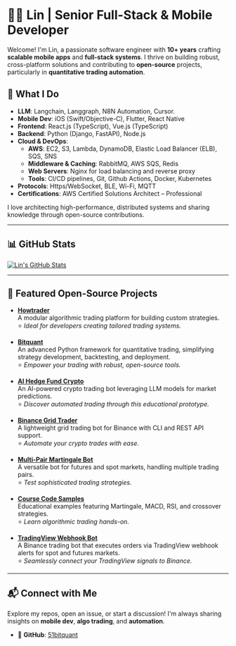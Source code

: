 # 👨‍💻 Lin | Senior Full-Stack & Mobile Developer

Welcome! I'm Lin, a passionate software engineer with **10+ years** crafting **scalable mobile apps** and **full-stack systems**. I thrive on building robust, cross-platform solutions and contributing to **open-source** projects, particularly in **quantitative trading automation**.

## 🚀 What I Do
- **LLM**: Langchain, Langgraph, N8N Automation, Cursor.
- **Mobile Dev**: iOS (Swift/Objective-C), Flutter, React Native
- **Frontend**: React.js (TypeScript), Vue.js (TypeScript)
- **Backend**: Python (Django, FastAPI), Node.js
- **Cloud & DevOps**:
  - **AWS**: EC2, S3, Lambda, DynamoDB, Elastic Load Balancer (ELB), SQS, SNS
  - **Middleware & Caching**: RabbitMQ, AWS SQS, Redis
  - **Web Servers**: Nginx for load balancing and reverse proxy
  - **Tools**: CI/CD pipelines, Git, Github Actions, Docker, Kubernetes
- **Protocols**: Https/WebSocket, BLE, Wi-Fi, MQTT
- **Certifications**: AWS Certified Solutions Architect – Professional

I love architecting high-performance, distributed systems and sharing knowledge through open-source contributions.

---

## 📊 GitHub Stats

[![Lin's GitHub Stats](https://github-readme-stats.vercel.app/api?username=51bitquant&show_icons=true&theme=tokyonight)](https://github.com/51bitquant)

---

## 🌟 Featured Open-Source Projects

- **[Howtrader](https://github.com/51bitquant/howtrader)**  
  A modular algorithmic trading platform for building custom strategies.  
  ⭐ *Ideal for developers creating tailored trading systems.*

- **[Bitquant](https://github.com/51bitquant/bitquant)**  
  An advanced Python framework for quantitative trading, simplifying strategy development, backtesting, and deployment.  
  ⭐ *Empower your trading with robust, open-source tools.*

- **[AI Hedge Fund Crypto](https://github.com/51bitquant/ai-hedge-fund-crypto)**  
  An AI-powered crypto trading bot leveraging LLM models for market predictions.  
  ⭐ *Discover automated trading through this educational prototype.*

- **[Binance Grid Trader](https://github.com/51bitquant/binance_grid_trader)**  
  A lightweight grid trading bot for Binance with CLI and REST API support.  
  ⭐ *Automate your crypto trades with ease.*

- **[Multi-Pair Martingale Bot](https://github.com/51bitquant/multi_pairs_martingale_bot)**  
  A versatile bot for futures and spot markets, handling multiple trading pairs.  
  ⭐ *Test sophisticated trading strategies.*

- **[Course Code Samples](https://github.com/51bitquant/course_codes)**  
  Educational examples featuring Martingale, MACD, RSI, and crossover strategies.  
  ⭐ *Learn algorithmic trading hands-on.*

- **[TradingView Webhook Bot](https://github.com/51bitquant/binance-tradingview-webhook-bot)**  
  A Binance trading bot that executes orders via TradingView webhook alerts for spot and futures markets.  
  ⭐ *Seamlessly connect your TradingView signals to Binance.*
---

## 📬 Connect with Me

Explore my repos, open an issue, or start a discussion! I'm always sharing insights on **mobile dev**, **algo trading**, and **automation**.
- 🔗 **GitHub**: [51bitquant](https://github.com/51bitquant)
